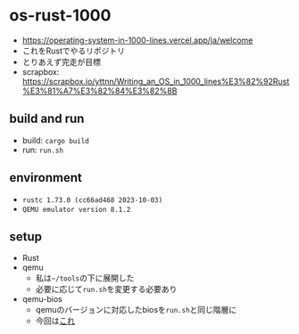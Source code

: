 # os-rust-1000
- https://operating-system-in-1000-lines.vercel.app/ja/welcome
- これをRustでやるリポジトリ
- とりあえず完走が目標
- scrapbox: https://scrapbox.io/yttnn/Writing_an_OS_in_1000_lines%E3%82%92Rust%E3%81%A7%E3%82%84%E3%82%8B

## build and run
- build: `cargo build`
- run: `run.sh`

## environment
- `rustc 1.73.0 (cc66ad468 2023-10-03)`
- `QEMU emulator version 8.1.2`

## setup
- Rust
- qemu
  - 私は`~/tools`の下に展開した
  - 必要に応じて`run.sh`を変更する必要あり
- qemu-bios
  - qemuのバージョンに対応したbiosを`run.sh`と同じ階層に
  - 今回は[これ](https://github.com/qemu/qemu/blob/v8.1.2/pc-bios/opensbi-riscv32-generic-fw_dynamic.bin)